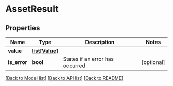 # AssetResult

## Properties
Name | Type | Description | Notes
------------ | ------------- | ------------- | -------------
**value** | [**list[Value]**](Value.md) |  | 
**is_error** | **bool** | States if an error has occurred | [optional] 

[[Back to Model list]](../README.md#documentation-for-models) [[Back to API list]](../README.md#documentation-for-api-endpoints) [[Back to README]](../README.md)

